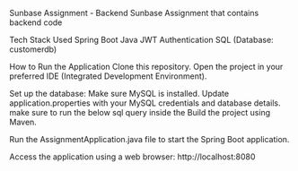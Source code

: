 Sunbase Assignment - Backend
Sunbase Assignment that contains backend code

Tech Stack Used
Spring Boot
Java
JWT Authentication
SQL (Database: customerdb)

How to Run the Application
Clone this repository.
Open the project in your preferred IDE (Integrated Development Environment).

Set up the database:
Make sure MySQL is installed.
Update application.properties with your MySQL credentials and database details.
make sure to run the below sql query inside the 
Build the project using Maven.

Run the AssignmentApplication.java file to start the Spring Boot application.

Access the application using a web browser: http://localhost:8080



